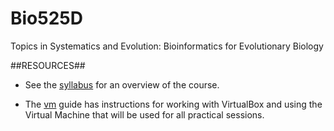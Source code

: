 Bio525D
=======

Topics in Systematics and Evolution:
Bioinformatics for Evolutionary Biology

##RESOURCES##

- See the [syllabus](https://github.com/UBCBio525/Bio525D/blob/master/syllabus.md) for an overview of the course.

- The [vm](https://github.com/UBCBio525/Bio525D/blob/master/vm.md) guide has instructions for working with VirtualBox and using the Virtual Machine that will be used for all practical sessions.